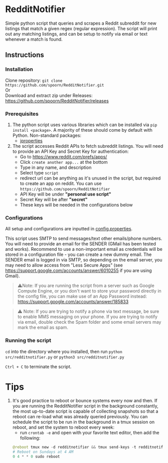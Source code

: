 # RedditNotifier
Simple python script that queries and scrapes a Reddit subreddit for new listings that match a given regex (regular expression).  The script will print out any matching listings, and can be setup to notify via email or text whenever a match is found.


## Instructions

### Installation
Clone repository: `git clone https://github.com/spoorn/RedditNotifier.git`  
Or   
Download and extract zip under Releases: https://github.com/spoorn/RedditNotifier/releases

### Prerequisites
1. The python script uses various libraries which can be installed via `pip install <package>`.  A majority of these should come by default with Python.  Non-standard packages:
    - [jproperties](https://pypi.org/project/jproperties/)
2. The script accesses Reddit APIs to fetch subreddit listings.  You will need to provide an API Key and Secret Key for authentication:
    - Go to https://www.reddit.com/prefs/apps/
    - Click `create another app...` at the bottom
    - Type in any name, and description
    - Select type `script`
    - redirect url can be anything as it's unused in the script, but required to create an app on reddit.  You can use `https://github.com/spoorn/RedditNotifier`
    - API Key will be under **"personal use script"**
    - Secret Key will be after **"secret"**
    - These keys will be needed in the configurations below 


### Configurations
All setup and configurations are inputted in [config.properties](https://github.com/spoorn/RedditNotifier/blob/main/config.properties).

This script uses SMTP to send messages/text other emails/phone numbers.  You will need to provide an email for the SENDER (GMail has been tested and works).  Recommend to use a non-important email as credentials will be stored in a configuration file - you can create a new dummy email.  The SENDER email is logged in via SMTP, so depending on the email server, you may need to allow access from "Less Secure Apps" (see https://support.google.com/accounts/answer/6010255 if you are using Gmail).

> ⚠️Note: If you are running the script from a server such as Google Compute Engine, or you don't want to store your password directly in the config file, you can make use of an App Password instead: https://support.google.com/accounts/answer/185833

> ⚠️ Note: If you are trying to notify a phone via text message, be sure to enable MMS messaging on your phone.  If you are trying to notify via email, double check the Spam folder and some email servers may mark the email as spam.

### Running the script
`cd` into the directory where you installed, then run `python src/redditnotifier.py` or `python3 src/redditnotifier.py`

`Ctrl + C` to terminate the script.


# Tips
1. It's good practice to reboot or bounce systems every now and then.  If you are running the RedditNotifier script in the background constantly, the most up-to-date script is capable of collecting snapshots so that a reboot can re-load what was already queried previously.  You can schedule the script to be run in the background in a tmux session on reboot, and set the system to reboot every week:
    - run `crontab -e` and open with your favorite text editor, then add the following:
    ```python
    @reboot tmux new -d redditnotifier && tmux send-keys -t redditnotifier.0 "python3 <path-to-RedditNotifier/src/redditnotifier.py>" ENTER
    # Reboot on Sundays at 4 AM
    0 4 * * 0 sudo reboot
    ```
